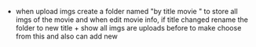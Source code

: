 - when upload imgs create a folder named "by title movie " to store all imgs of the movie 
and when edit movie info, if title changed rename the folder 
to new title + show all imgs are uploads before to make choose from this 
and also can add new 

